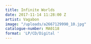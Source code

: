 ```yaml
---
title: Infinite Worlds
date: 2017-11-14 11:28:00 Z
artist: Vagabon
image: "/uploads/a2667129990_10.jpg"
catalogue-number: MA0118
format: 'LP/CD/Digital '
---
```


